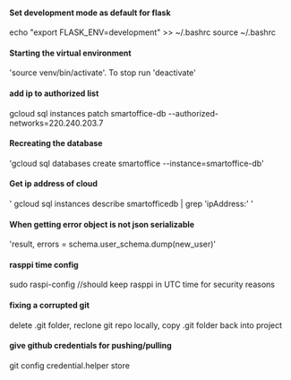 
#### Set development mode as default for flask
echo "export FLASK_ENV=development" >> ~/.bashrc
source ~/.bashrc

#### Starting the virtual environment
'source venv/bin/activate'. To stop run 'deactivate'

#### add ip to authorized list
gcloud sql instances patch smartoffice-db --authorized-networks=220.240.203.7

#### Recreating the database
'gcloud sql databases create smartoffice --instance=smartoffice-db'

#### Get ip address of cloud
' gcloud sql instances describe smartofficedb | grep 'ipAddress:' '

#### When getting error object is not json serializable
'result, errors = schema.user_schema.dump(new_user)'

#### rasppi time config
sudo raspi-config  //should keep rasppi in UTC time for security reasons

#### fixing a corrupted git
delete .git folder, reclone git repo locally, copy .git folder back into project

#### give github credentials for pushing/pulling
git config credential.helper store

